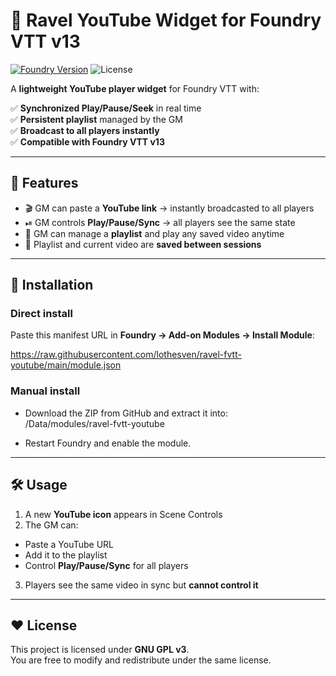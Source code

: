 # 🎥 Ravel YouTube Widget for Foundry VTT v13

[![Foundry Version](https://img.shields.io/badge/Foundry-v13-blue.svg)](https://foundryvtt.com)
![License](https://img.shields.io/badge/license-GNU%20GPLv3-green.svg)

A **lightweight YouTube player widget** for Foundry VTT with:

✅ **Synchronized Play/Pause/Seek** in real time  
✅ **Persistent playlist** managed by the GM  
✅ **Broadcast to all players instantly**  
✅ **Compatible with Foundry VTT v13**  

---

## 🚀 Features

- 🎬 GM can paste a **YouTube link** → instantly broadcasted to all players  
- ⏯ GM controls **Play/Pause/Sync** → all players see the same state  
- 📜 GM can manage a **playlist** and play any saved video anytime  
- 💾 Playlist and current video are **saved between sessions**  

---

## 🔧 Installation

### Direct install

Paste this manifest URL in **Foundry → Add-on Modules → Install Module**:

https://raw.githubusercontent.com/lothesven/ravel-fvtt-youtube/main/module.json

### Manual install
- Download the ZIP from GitHub and extract it into:  
/Data/modules/ravel-fvtt-youtube

- Restart Foundry and enable the module.

---

## 🛠 Usage

1. A new **YouTube icon** appears in Scene Controls  
2. The GM can:
 - Paste a YouTube URL  
 - Add it to the playlist  
 - Control **Play/Pause/Sync** for all players  
3. Players see the same video in sync but **cannot control it**

---

## ❤️ License

This project is licensed under **GNU GPL v3**.  
You are free to modify and redistribute under the same license.
